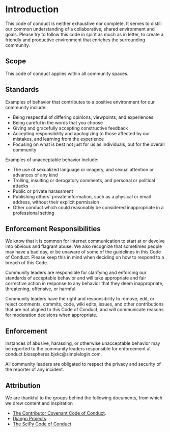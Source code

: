 # Introduction

This code of conduct is neither exhaustive nor complete.
It serves to  distill our common understanding of a collaborative,
shared environment and goals. Please try to follow this code in
spirit as much as in letter, to create a friendly and productive
environment that enriches the surrounding community.

## Scope

This code of conduct applies within all community spaces.

## Standards

Examples of behavior that contributes to a positive environment for our
community include:

* Being respectful of differing opinions, viewpoints, and experiences
* Being careful in the words that you choose
* Giving and gracefully accepting constructive feedback
* Accepting responsibility and apologizing to those affected by our mistakes,
  and learning from the experience
* Focusing on what is best not just for us as individuals, but for the overall
  community

Examples of unacceptable behavior include:

* The use of sexualized language or imagery, and sexual attention or advances of
  any kind
* Trolling, insulting or derogatory comments, and personal or political attacks
* Public or private harassment
* Publishing others' private information, such as a physical or email address,
  without their explicit permission
* Other conduct which could reasonably be considered inappropriate in a
  professional setting

## Enforcement Responsibilities

We know that it is common for internet communication
to start at or devolve into obvious and flagrant abuse.
We also recognize that sometimes people may have a bad day,
or be unaware of some of the guidelines in this Code of Conduct.
Please keep this in mind when deciding on how to respond to a
breach of this Code.

Community leaders are responsible for clarifying and enforcing our standards of
acceptable behavior and will take appropriate and fair corrective action in
response to any behavior that they deem inappropriate, threatening, offensive,
or harmful.

Community leaders have the right and responsibility to remove, edit, or reject
comments, commits, code, wiki edits, issues, and other contributions that are
not aligned to this Code of Conduct, and will communicate reasons for moderation
decisions when appropriate.

## Enforcement

Instances of abusive, harassing, or otherwise unacceptable behavior may be
reported to the community leaders responsible for enforcement at
conduct&#46;biosspheres&#46;bjxkc&#64;simplelogin&#46;com.

All community leaders are obligated to respect the privacy and security of the
reporter of any incident.

## Attribution

We are thankful to the groups behind the following documents,
from which we drew content and inspiration
- [The Contributor Covenant Code of Conduct](https://www.contributor-covenant.org/version/2/1/code_of_conduct.html).
- [Django Projects](https://www.djangoproject.com/conduct/).
- [The SciPy Code of Conduct](https://docs.scipy.org/doc/scipy/dev/conduct/code_of_conduct.html).
